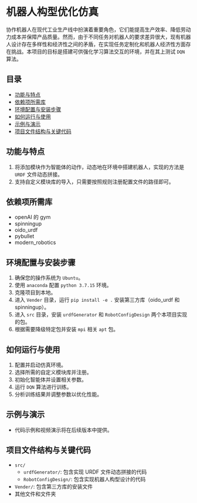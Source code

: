 # 机器人构型优化仿真

协作机器人在现代工业生产线中扮演着重要角色，它们能提高生产效率、降低劳动力成本并保障产品质量。然而，由于不同任务对机器人的要求差异很大，现有机器人设计存在多样性和经济性之间的矛盾，在实现任务定制化和机器人经济性方面存在挑战。本项目的目标是搭建可供强化学习算法交互的环境，并在其上测试 `DQN` 算法。

## 目录

- [功能与特点](#功能与特点)
- [依赖项所需库](#依赖项所需库)
- [环境配置与安装步骤](#环境配置与安装步骤)
- [如何运行与使用](#如何运行与使用)
- [示例与演示](#示例与演示)
- [项目文件结构与关键代码](#项目文件结构与关键代码)

## 功能与特点

1. 将添加模块作为智能体的动作，动态地在环境中搭建机器人，实现的方法是 `URDF` 文件动态拼接。
2. 支持自定义模块库的导入，只需要按照规则注册配置文件的路径即可。

## 依赖项所需库

- openAI 的 gym
- spinningup
- oido_urdf
- pybullet
- modern_robotics

## 环境配置与安装步骤

1. 确保您的操作系统为 `Ubuntu`。
2. 使用 `anaconda` 配置 `python 3.7.15` 环境。
3. 克隆项目到本地。
4. 进入 `Vender` 目录，运行 `pip install -e .` 安装第三方库（oido_urdf 和 spinningup）。
5. 进入 `src` 目录，安装 `urdfGenerator` 和 `RobotConfigDesign` 两个本项目实现的包。
6. 根据需要降级特定包并安装 `mpi` 相关 `apt` 包。

<!-- 注释：在此部分添加具体的降级和安装命令 -->

## 如何运行与使用

<!-- 注释：请提供具体的运行命令和使用说明 -->

1. 配置并启动仿真环境。
2. 选择所需的自定义模块库并注册。
3. 初始化智能体并设置相关参数。
4. 运行 `DQN` 算法进行训练。
5. 分析训练结果并调整参数以优化性能。

## 示例与演示

<!-- 注释：在此部分添加代码示例和/或视频演示链接 -->

- 代码示例和视频演示将在后续版本中提供。

## 项目文件结构与关键代码

<!-- 注释：请在此部分提供项目文件结构的说明，以及关键代码的解释和说明 -->

- `src/`
  - `urdfGenerator/`: 包含实现 URDF 文件动态拼接的代码
  - `RobotConfigDesign/`: 包含实现机器人构型设计的代码
- `Vender/`: 包含第三方库的安装文件
- 其他文件和文件夹